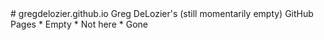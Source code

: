 <link rel="stylesheet" href="retro.css">
# gregdelozier.github.io
Greg DeLozier's (still momentarily empty) GitHub Pages
* Empty
* Not here
* Gone

